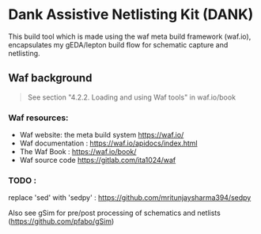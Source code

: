 # Dank Assistive Netlisting Kit (DANK)

This build tool which is made using the waf meta build framework (waf.io), encapsulates my gEDA/lepton build flow for schematic capture and netlisting.

## Waf background

> See section "4.2.2. Loading and using Waf tools" in waf.io/book

### Waf resources:
* Waf website: the meta build system https://waf.io/
* Waf documentation : https://waf.io/apidocs/index.html
* The Waf Book : https://waf.io/book/
* Waf source code https://gitlab.com/ita1024/waf

### TODO : 
replace 'sed' with 'sedpy' : https://github.com/mritunjaysharma394/sedpy

Also see gSim for pre/post processing of schematics and netlists (https://github.com/pfabo/gSim)